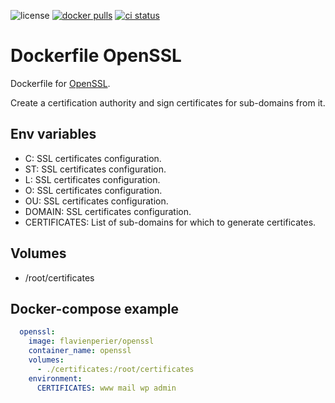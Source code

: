 ![license](https://badgen.net/github/license/flavien-perier/dockerfile-openssl)
[![docker pulls](https://badgen.net/docker/pulls/flavienperier/openssl)](https://hub.docker.com/r/flavienperier/openssl)
[![ci status](https://badgen.net/github/checks/flavien-perier/dockerfile-openssl)](https://github.com/flavien-perier/dockerfile-openssl)

# Dockerfile OpenSSL

Dockerfile for [OpenSSL](https://www.openssl.org/).

Create a certification authority and sign certificates for sub-domains from it.

## Env variables

- C: SSL certificates configuration.
- ST: SSL certificates configuration.
- L: SSL certificates configuration.
- O: SSL certificates configuration.
- OU: SSL certificates configuration.
- DOMAIN: SSL certificates configuration.
- CERTIFICATES: List of sub-domains for which to generate certificates.

## Volumes

- /root/certificates

## Docker-compose example

```yaml
  openssl:
    image: flavienperier/openssl
    container_name: openssl
    volumes:
      - ./certificates:/root/certificates
    environment:
      CERTIFICATES: www mail wp admin
```
